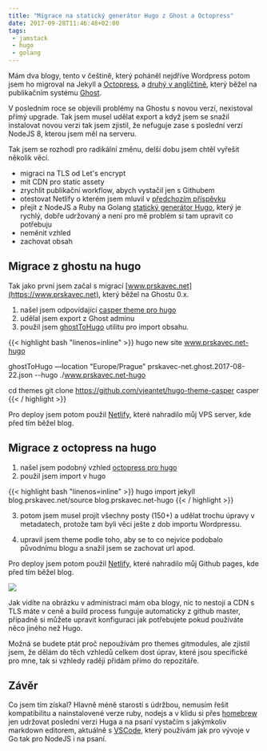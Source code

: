```yaml
---
title: "Migrace na statický generátor Hugo z Ghost a Octopress"
date: 2017-09-28T11:46:48+02:00
tags: 
 - jamstack
 - hugo
 - golang
---
```


Mám dva blogy, tento v češtině, který poháněl nejdříve Wordpress potom jsem ho migroval na Jekyll a [Octopress](http://octopress.org/), a [druhý v angličtině](https://www.prskavec.net), který běžel na publikačním systému [Ghost](https://ghost.org/). 

V posledním roce se objevili problémy na Ghostu s novou verzí, nexistoval přímý upgrade. Tak jsem musel udělat export a když jsem se snažil instalovat novou verzi tak jsem zjistil, že nefuguje zase s poslední verzí NodeJS 8, kterou jsem měl na serveru. 

Tak jsem se rozhodl pro radikální změnu, delší dobu jsem chtěl vyřešit několik věcí.

- migraci na TLS od Let's encrypt
- mít CDN pro static assety 
- zrychlit publikační workflow, abych vystačil jen s Githubem
- otestovat Netlify o kterém jsem mluvil v [předchozím příspěvku](https://blog.prskavec.net/2017/06/28/jam-stack/)
- přejít z NodeJS a Ruby na Golang [statický generátor Hugo](https://gohugo.io/), který je rychlý, dobře udržovaný a není pro mě problém si tam upravit co potřebuju
- neměnit vzhled
- zachovat obsah

## Migrace z ghostu na hugo

Tak jako první jsem začal s migrací [www.prskavec.net](https://www.prskavec.net), který běžel na Ghostu 0.x.

1. našel jsem odpovídající [casper theme pro hugo](https://github.com/vjeantet/hugo-theme-casper)
2. udělal jsem export z Ghost adminu
3. použil jsem [ghostToHugo](https://github.com/jbarone/ghostToHugo) utilitu pro import obsahu.

{{< highlight bash "linenos=inline" >}}
hugo new site www.prskavec.net-hugo

ghostToHugo —location "Europe/Prague" prskavec-net.ghost.2017-08-22.json --hugo ./www.prskavec.net-hugo

cd themes
git clone https://github.com/vjeantet/hugo-theme-casper casper
{{< / highlight >}}

Pro deploy jsem potom použil [Netlify](https://www.netlifycms.org/), které nahradilo můj VPS server, kde před tím běžel blog.

## Migrace z octopress na hugo

1. našel jsem podobný vzhled [octopress pro hugo](https://github.com/parsiya/Hugo-Octopress)
2. použil jsem import v hugo

{{< highlight bash "linenos=inline" >}}
hugo import jekyll blog.prskavec.net/source blog.prskavec.net-hugo
{{< / highlight >}}

3. potom jsem musel projít všechny posty (150+) a udělat trochu úpravy v metadatech, protože tam byli věci ješte z dob importu Wordpressu.

4. upravil jsem theme podle toho, aby se to co nejvíce podobalo původnímu blogu a snažil jsem se zachovat url apod.

Pro deploy jsem potom použil [Netlify](https://www.netlifycms.org/), které nahradilo můj Github pages, kde před tím běžel blog.

![](/images/netlify-admin.jpg)

Jak vidíte na obrázku v administraci mám oba blogy, nic to nestojí a CDN s TLS máte v ceně a build process funguje automaticky z github master, případně si můžete upravit konfiguraci jak potřebujete pokud používáte něco jiného než Hugo.

Možná se budete ptát proč nepoužívám pro themes gitmodules, ale zjistil jsem, že dělám do těch vzhledů celkem dost úprav, které jsou specifické pro mne, tak si vzhledy raději přidám přímo do repozitáře.

## Závěr

Co jsem tím získal? Hlavně méně starostí s údržbou, nemusím řešit kompatibilitu a nainstalovené verze ruby, nodejs a v klidu si přes [homebrew](https://brew.sh/) jen udržovat poslední verzi Huga a na psaní vystačím s jakýmkoliv markdown editorem, aktuálně s [VSCode](https://code.visualstudio.com/), který používám jak pro vývoje v Go tak pro NodeJS i na psaní.
